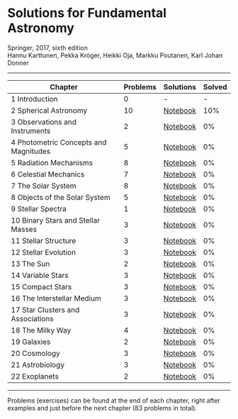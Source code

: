 # Solutions for Fundamental Astronomy

Springer, 2017, sixth edition  
Hannu Karttunen, Pekka Kröger, Heikki Oja, Markku Poutanen, Karl Johan Donner

---

| Chapter | Problems | Solutions | Solved |
|---------|---------|----------|-------|
| 1 Introduction | 0 | - | - |
| 2 Spherical Astronomy | 10 | [Notebook](Fundamental%20Astronomy%20-%20Chapter%202.ipynb) | 10% |
| 3 Observations and Instruments | 2 | [Notebook](Fundamental%20Astronomy%20-%20Chapter%203.ipynb) | 0% |
| 4 Photometric Concepts and Magnitudes | 5 | [Notebook](Fundamental%20Astronomy%20-%20Chapter%204.ipynb) | 0% |
| 5 Radiation Mechanisms | 8 | [Notebook](Fundamental%20Astronomy%20-%20Chapter%205.ipynb) | 0% |
| 6 Celestial Mechanics | 7 | [Notebook](Fundamental%20Astronomy%20-%20Chapter%206.ipynb) | 0% |
| 7 The Solar System | 8 | [Notebook](Fundamental%20Astronomy%20-%20Chapter%207.ipynb) | 0% |
| 8 Objects of the Solar System | 5 | [Notebook](Fundamental%20Astronomy%20-%20Chapter%208.ipynb) | 0% |
| 9 Stellar Spectra | 1 | [Notebook](Fundamental%20Astronomy%20-%20Chapter%209.ipynb) | 0% |
| 10 Binary Stars and Stellar Masses | 3 | [Notebook](Fundamental%20Astronomy%20-%20Chapter%2010.ipynb) | 0% |
| 11 Stellar Structure | 3 | [Notebook](Fundamental%20Astronomy%20-%20Chapter%2011.ipynb) | 0% |
| 12 Stellar Evolution | 3 | [Notebook](Fundamental%20Astronomy%20-%20Chapter%2012.ipynb) | 0% |
| 13 The Sun | 2 | [Notebook](Fundamental%20Astronomy%20-%20Chapter%2013.ipynb) | 0% |
| 14 Variable Stars | 3 | [Notebook](Fundamental%20Astronomy%20-%20Chapter%2014.ipynb) | 0% |
| 15 Compact Stars | 3 | [Notebook](Fundamental%20Astronomy%20-%20Chapter%2015.ipynb) | 0% |
| 16 The Interstellar Medium | 3 | [Notebook](Fundamental%20Astronomy%20-%20Chapter%2016.ipynb) | 0% |
| 17 Star Clusters and Associations | 3 | [Notebook](Fundamental%20Astronomy%20-%20Chapter%2017.ipynb) | 0% |
| 18 The Milky Way | 4 | [Notebook](Fundamental%20Astronomy%20-%20Chapter%2018.ipynb) | 0% |
| 19 Galaxies | 2 | [Notebook](Fundamental%20Astronomy%20-%20Chapter%2019.ipynb) | 0% |
| 20 Cosmology | 3 | [Notebook](Fundamental%20Astronomy%20-%20Chapter%2020.ipynb) | 0% |
| 21 Astrobiology | 3 | [Notebook](Fundamental%20Astronomy%20-%20Chapter%2021.ipynb) | 0% |
| 22 Exoplanets | 2 | [Notebook](Fundamental%20Astronomy%20-%20Chapter%2022.ipynb) | 0% |

---

Problems (exercises) can be found at the end of each chapter, right after examples and just before the next chapter (83 problems in total).
